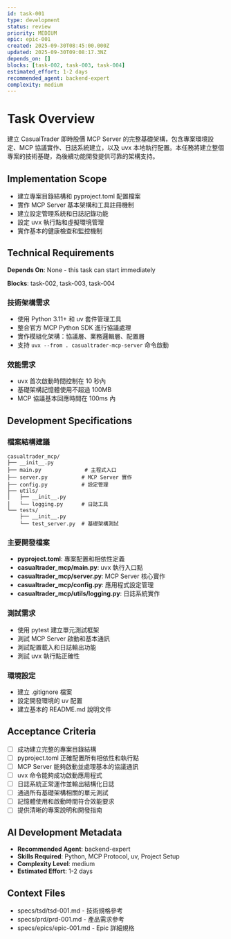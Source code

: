 ```yaml
---
id: task-001
type: development
status: review
priority: MEDIUM
epic: epic-001
created: 2025-09-30T08:45:00.000Z
updated: 2025-09-30T09:08:17.3NZ
depends_on: []
blocks: [task-002, task-003, task-004]
estimated_effort: 1-2 days
recommended_agent: backend-expert
complexity: medium
---
```


# Task Overview

建立 CasualTrader 即時股價 MCP Server 的完整基礎架構，包含專案環境設定、MCP 協議實作、日誌系統建立，以及 uvx 本地執行配置。本任務將建立整個專案的技術基礎，為後續功能開發提供可靠的架構支持。

## Implementation Scope

- 建立專案目錄結構和 pyproject.toml 配置檔案
- 實作 MCP Server 基本架構和工具註冊機制
- 建立設定管理系統和日誌記錄功能
- 設定 uvx 執行點和虛擬環境管理
- 實作基本的健康檢查和監控機制

## Technical Requirements

**Depends On**: None - this task can start immediately

**Blocks**: task-002, task-003, task-004

### 技術架構需求

- 使用 Python 3.11+ 和 uv 套件管理工具
- 整合官方 MCP Python SDK 進行協議處理
- 實作模組化架構：協議層、業務邏輯層、配置層
- 支持 `uvx --from . casualtrader-mcp-server` 命令啟動

### 效能需求

- uvx 首次啟動時間控制在 10 秒內
- 基礎架構記憶體使用不超過 100MB
- MCP 協議基本回應時間在 100ms 內

## Development Specifications

### 檔案結構建議

```
casualtrader_mcp/
├── __init__.py
├── main.py              # 主程式入口
├── server.py           # MCP Server 實作
├── config.py           # 設定管理
├── utils/
│   ├── __init__.py
│   └── logging.py      # 日誌工具
└── tests/
    ├── __init__.py
    └── test_server.py  # 基礎架構測試
```

### 主要開發檔案

- **pyproject.toml**: 專案配置和相依性定義
- **casualtrader_mcp/main.py**: uvx 執行入口點
- **casualtrader_mcp/server.py**: MCP Server 核心實作
- **casualtrader_mcp/config.py**: 應用程式設定管理
- **casualtrader_mcp/utils/logging.py**: 日誌系統實作

### 測試需求

- 使用 pytest 建立單元測試框架
- 測試 MCP Server 啟動和基本通訊
- 測試配置載入和日誌輸出功能
- 測試 uvx 執行點正確性

### 環境設定

- 建立 .gitignore 檔案
- 設定開發環境的 uv 配置
- 建立基本的 README.md 說明文件

## Acceptance Criteria

- [ ] 成功建立完整的專案目錄結構
- [ ] pyproject.toml 正確配置所有相依性和執行點
- [ ] MCP Server 能夠啟動並處理基本的協議通訊
- [ ] uvx 命令能夠成功啟動應用程式
- [ ] 日誌系統正常運作並輸出結構化日誌
- [ ] 通過所有基礎架構相關的單元測試
- [ ] 記憶體使用和啟動時間符合效能要求
- [ ] 提供清晰的專案說明和開發指南

## AI Development Metadata

- **Recommended Agent**: backend-expert
- **Skills Required**: Python, MCP Protocol, uv, Project Setup
- **Complexity Level**: medium
- **Estimated Effort**: 1-2 days

## Context Files

- specs/tsd/tsd-001.md - 技術規格參考
- specs/prd/prd-001.md - 產品需求參考
- specs/epics/epic-001.md - Epic 詳細規格
